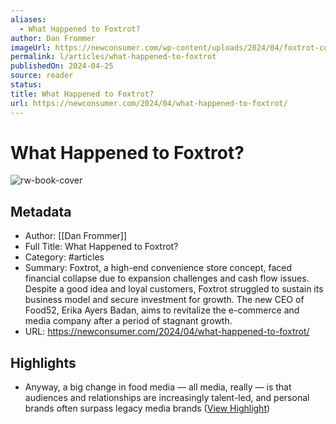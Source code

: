 ```yaml
---
aliases:
  - What Happened to Foxtrot?
author: Dan Frommer
imageUrl: https://newconsumer.com/wp-content/uploads/2024/04/foxtrot-coffee-pour-1200x675.jpg
permalink: l/articles/what-happened-to-foxtrot
publishedOn: 2024-04-25
source: reader
status: 
title: What Happened to Foxtrot?
url: https://newconsumer.com/2024/04/what-happened-to-foxtrot/
---
```

# What Happened to Foxtrot?

![rw-book-cover](https://newconsumer.com/wp-content/uploads/2024/04/foxtrot-coffee-pour-1200x675.jpg)

## Metadata

- Author: [[Dan Frommer]]
- Full Title: What Happened to Foxtrot?
- Category: #articles
- Summary: Foxtrot, a high-end convenience store concept, faced financial collapse due to expansion challenges and cash flow issues. Despite a good idea and loyal customers, Foxtrot struggled to sustain its business model and secure investment for growth. The new CEO of Food52, Erika Ayers Badan, aims to revitalize the e-commerce and media company after a period of stagnant growth.
- URL: https://newconsumer.com/2024/04/what-happened-to-foxtrot/

## Highlights

- Anyway, a big change in food media — all media, really — is that audiences and relationships are increasingly talent-led, and personal brands often surpass legacy media brands ([View Highlight](https://read.readwise.io/read/01hxv1w0mt3eag092ppt243e29))
